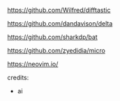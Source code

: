 https://github.com/Wilfred/difftastic

https://github.com/dandavison/delta

https://github.com/sharkdp/bat

https://github.com/zyedidia/micro

https://neovim.io/

credits:
- ai